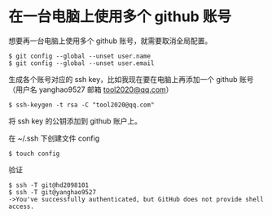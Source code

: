 # 在一台电脑上使用多个 github 账号

想要再一台电脑上使用多个 github 账号，就需要取消全局配置。

```shell
$ git config --global --unset user.name
$ git config --global --unset user.email
```



生成各个账号对应的 ssh key，比如我现在要在电脑上再添加一个 github 账号（用户名 yanghao9527 邮箱 tool2020@qq.com）

```shell
$ ssh-keygen -t rsa -C "tool2020@qq.com" 
```



将 ssh key 的公钥添加到 github 账户上。

在 ~/.ssh 下创建文件 config

```shell
$ touch config
```



验证

```shell
$ ssh -T git@hd2098101
$ ssh -T git@yanghao9527
->You've successfully authenticated, but GitHub does not provide shell access. 
```



